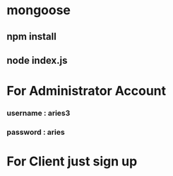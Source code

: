 # mongoose
## npm install
## node index.js
# For Administrator Account
### username : aries3
### password : aries
# For Client just sign up
